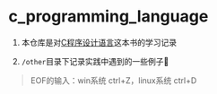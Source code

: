 # c_programming_language

1. 本仓库是对[C程序设计语言](https://baike.baidu.com/item/C%E7%A8%8B%E5%BA%8F%E8%AE%BE%E8%AE%A1%E8%AF%AD%E8%A8%80/61601702?fr=aladdin)这本书的学习记录

2. `/other`目录下记录实践中遇到的一些例子📝

> EOF的输入：win系统 ctrl+Z，linux系统 ctrl+D
